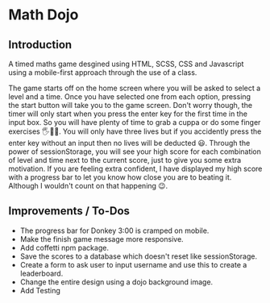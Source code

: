 # Math Dojo

## Introduction

A timed maths game desgined using HTML, SCSS, CSS and Javascript using a mobile-first approach through the use of a class.

The game starts off on the home screen where you will be asked to select a level and a time. Once you have selected one from each option, pressing the start button will take you to the game screen. Don't worry though, the timer will only start when you press the enter key for the first time in the input box. So you will have plenty of time to grab a cuppa or do some finger exercises 🖐🏃‍♂. You will only have three lives but if you accidently press the enter key without an input then no lives will be deducted 😃. Through the power of sessionStorage, you will see your high score for each combination of level and time next to the current score, just to give you some extra motivation. If you are feeling extra confident, I have displayed my high score with a progress bar to let you know how close you are to beating it. Although I wouldn't count on that happening 😉.

## Improvements / To-Dos

* The progress bar for Donkey 3:00 is cramped on mobile.
* Make the finish game message more responsive.
* Add coffetti npm package.
* Save the scores to a database which doesn't reset like sessionStorage.
* Create a form to ask user to input username and use this to create a leaderboard.
* Change the entire design using a dojo background image.
* Add Testing

